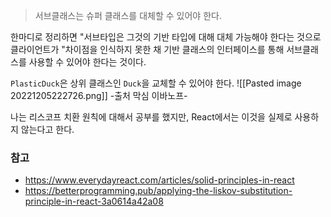 > 서브클래스는 슈퍼 클래스를 대체할 수 있어야 한다.

한마디로 정리하면 "서브타입은 그것의 기반 타입에 대해 대체 가능해야 한다는 것으로 클라이언트가 "차이점을 인식하지 못한 채 기반 클래스의 인터페이스를 통해 서브클래스를 사용할 수 있어야 한다는 것이다.

`PlasticDuck`은 상위 클래스인 `Duck`을 교체할 수 있어야 한다.
![[Pasted image 20221205222726.png]]
-출처 막심 이바노프-


나는 리스코프 치환 원칙에 대해서 공부를 했지만, React에서는 이것을 실제로 사용하지 않는다고 한다. 
### 참고
- https://www.everydayreact.com/articles/solid-principles-in-react
- https://betterprogramming.pub/applying-the-liskov-substitution-principle-in-react-3a0614a42a08
